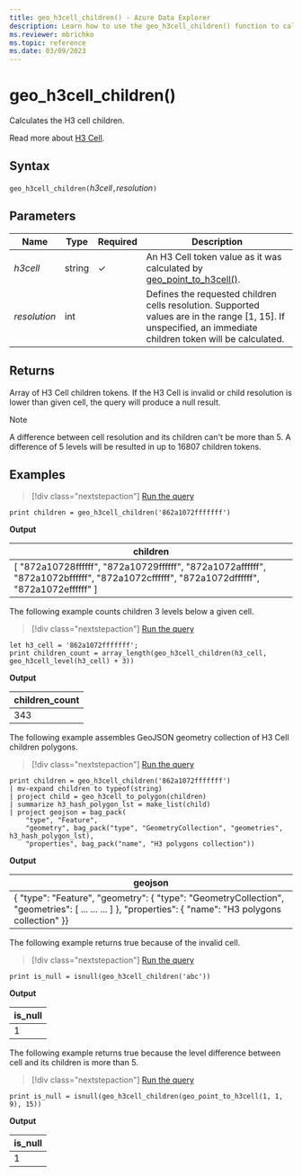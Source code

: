 ```yaml
---
title: geo_h3cell_children() - Azure Data Explorer
description: Learn how to use the geo_h3cell_children() function to calculate the H3 cell children.
ms.reviewer: mbrichko
ms.topic: reference
ms.date: 03/09/2023
---
```

# geo_h3cell_children()

Calculates the H3 cell children.

Read more about [H3 Cell](https://eng.uber.com/h3/).

## Syntax

`geo_h3cell_children(`*h3cell*`,`*resolution*`)`

## Parameters

|Name|Type|Required|Description|
|--|--|--|--|
| *h3cell* | string | &check; | An H3 Cell token value as it was calculated by [geo_point_to_h3cell()](geo-point-to-h3cell-function.md).|
| *resolution* | int | | Defines the requested children cells resolution. Supported values are in the range [1, 15]. If unspecified, an immediate children token will be calculated.|

## Returns

Array of H3 Cell children tokens. If the H3 Cell is invalid or child resolution is lower than given cell, the query will produce a null result.

> [!NOTE]
>
> A difference between cell resolution and its children can't be more than 5. A difference of 5 levels will be resulted in up to 16807 children tokens.

## Examples

> [!div class="nextstepaction"]
> <a href="https://dataexplorer.azure.com/clusters/help/databases/Samples?query=H4sIAAAAAAAAAysoyswrUUjOyMxJKUrNU7BVSE/Nj88wTk7NyYmHiWqoW5gZJRoamBulQYC6JgDo0XQKNwAAAA==" target="_blank">Run the query</a>

```kusto
print children = geo_h3cell_children('862a1072fffffff')
```

**Output**

|children|
|---|
|[ "872a10728ffffff", "872a10729ffffff", "872a1072affffff", "872a1072bffffff", "872a1072cffffff", "872a1072dffffff", "872a1072effffff" ]|

The following example counts children 3 levels below a given cell.

> [!div class="nextstepaction"]
> <a href="https://dataexplorer.azure.com/clusters/help/databases/Samples?query=H4sIAAAAAAAAA8tJLVHIMI5PTs3JUbBVULcwM0o0NDA3SoMAdWsFroKizLwSheSMzJyUotS8+OT8UiDXViGxqCixMj4nNS+9JEMjPTU/PsMYZEg8TKEG1FQdBSTJnNSy1ByYjKaCtoKxpiYAhE7I7YIAAAA=" target="_blank">Run the query</a>

```kusto
let h3_cell = '862a1072fffffff'; 
print children_count = array_length(geo_h3cell_children(h3_cell, geo_h3cell_level(h3_cell) + 3))
```

**Output**

|children_count|
|---|
|343|

The following example assembles GeoJSON geometry collection of H3 Cell children polygons.

> [!div class="nextstepaction"]
> <a href="https://dataexplorer.azure.com/clusters/help/databases/Samples?query=H4sIAAAAAAAAA22PwU7DMAyG73sKq5e1EkiwSsCFExLwFlHovCZbEkeJhyji4XFouoKET8nv//9sx2QDw2Cs2ycM8AgjkjL9gM6pRW23D3c7fXtzvzvMte02X+Dfr/Ej6rBf00zAU0Q6tJmFOxZbTHTEoY74y2dSkdw0UmgXREnks/c62U8E0yujs1lcymUWgtcnVM5mnlO/hwj8mKmc8aZHFfVwajcg1ZS1mitonlHzOclzlsXvkdMkrUvg4n2pzSdyTuCWQlFrxGKW3z8LdhUtK0VMPPtWeND+B/7aQw1lGNYBXfcNNfE/VZEBAAA=" target="_blank">Run the query</a>

```kusto
print children = geo_h3cell_children('862a1072fffffff')
| mv-expand children to typeof(string)
| project child = geo_h3cell_to_polygon(children)
| summarize h3_hash_polygon_lst = make_list(child)
| project geojson = bag_pack(
    "type", "Feature",
    "geometry", bag_pack("type", "GeometryCollection", "geometries", h3_hash_polygon_lst),
    "properties", bag_pack("name", "H3 polygons collection"))
```

**Output**

|geojson|
|---|
|{ "type": "Feature", "geometry": { "type": "GeometryCollection", "geometries": [ ... ... ... ] }, "properties": { "name": "H3 polygons collection" }}|

The following example returns true because of the invalid cell.

> [!div class="nextstepaction"]
> <a href="https://dataexplorer.azure.com/clusters/help/databases/Samples?query=H4sIAAAAAAAAAysoyswrUcgsjs8rzclRsAWyQAyN9NT8+Azj5NScnPjkjMyclKLUPA31xKRkdU1NABWsmhkyAAAA" target="_blank">Run the query</a>

```kusto
print is_null = isnull(geo_h3cell_children('abc'))
```

**Output**

|is_null|
|---|
|1|

The following example returns true because the level difference between cell and its children is more than 5.

> [!div class="nextstepaction"]
> <a href="https://dataexplorer.azure.com/clusters/help/databases/Samples?query=H4sIAAAAAAAAAysoyswrUcgsjs8rzclRsAWyQAyN9NT8+Azj5NScnPjkjMyclKLUPLBYQT5QeXwJTFLDUEcBiCw1gZSppiYAGXNpOU0AAAA=" target="_blank">Run the query</a>

```kusto
print is_null = isnull(geo_h3cell_children(geo_point_to_h3cell(1, 1, 9), 15))
```

**Output**

|is_null|
|---|
|1|
